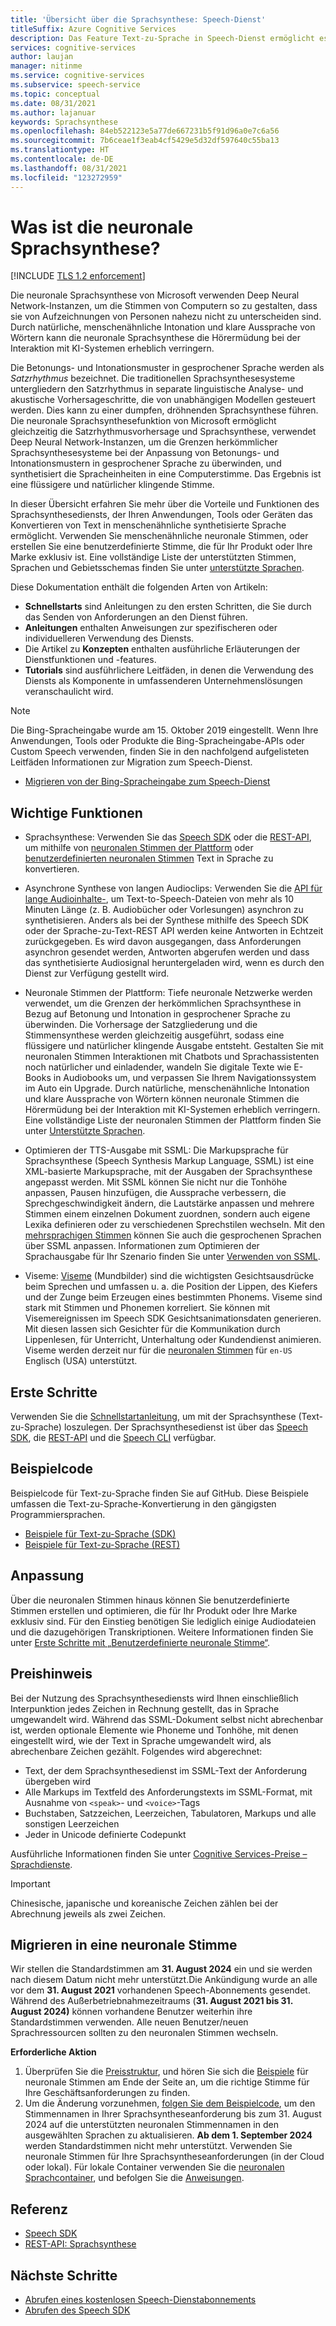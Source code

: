 ```yaml
---
title: 'Übersicht über die Sprachsynthese: Speech-Dienst'
titleSuffix: Azure Cognitive Services
description: Das Feature Text-zu-Sprache in Speech-Dienst ermöglicht es Ihren Anwendungen, Tools oder Geräten, Text in natürliche, menschenähnliche synthetisierte Sprache umzuwandeln. Dieser Artikel bietet einen Überblick über die Vorteile und Funktionen des Sprachsynthesediensts.
services: cognitive-services
author: laujan
manager: nitinme
ms.service: cognitive-services
ms.subservice: speech-service
ms.topic: conceptual
ms.date: 08/31/2021
ms.author: lajanuar
keywords: Sprachsynthese
ms.openlocfilehash: 84eb522123e5a77de667231b5f91d96a0e7c6a56
ms.sourcegitcommit: 7b6ceae1f3eab4cf5429e5d32df597640c55ba13
ms.translationtype: HT
ms.contentlocale: de-DE
ms.lasthandoff: 08/31/2021
ms.locfileid: "123272959"
---
```

# <a name="what-is-neural-text-to-speech"></a>Was ist die neuronale Sprachsynthese?

[!INCLUDE [TLS 1.2 enforcement](../../../includes/cognitive-services-tls-announcement.md)]

Die neuronale Sprachsynthese von Microsoft verwenden Deep Neural Network-Instanzen, um die Stimmen von Computern so zu gestalten, dass sie von Aufzeichnungen von Personen nahezu nicht zu unterscheiden sind. Durch natürliche, menschenähnliche Intonation und klare Aussprache von Wörtern kann die neuronale Sprachsynthese die Hörermüdung bei der Interaktion mit KI-Systemen erheblich verringern.

Die Betonungs- und Intonationsmuster in gesprochener Sprache werden als _Satzrhythmus_ bezeichnet. Die traditionellen Sprachsynthesesysteme untergliedern den Satzrhythmus in separate linguistische Analyse- und akustische Vorhersageschritte, die von unabhängigen Modellen gesteuert werden. Dies kann zu einer dumpfen, dröhnenden Sprachsynthese führen. Die neuronale Sprachsynthesefunktion von Microsoft ermöglicht gleichzeitig die Satzrhythmusvorhersage und Sprachsynthese, verwendet Deep Neural Network-Instanzen, um die Grenzen herkömmlicher Sprachsynthesesysteme bei der Anpassung von Betonungs- und Intonationsmustern in gesprochener Sprache zu überwinden, und synthetisiert die Spracheinheiten in eine Computerstimme. Das Ergebnis ist eine flüssigere und natürlicher klingende Stimme.

In dieser Übersicht erfahren Sie mehr über die Vorteile und Funktionen des Sprachsynthesediensts, der Ihren Anwendungen, Tools oder Geräten das Konvertieren von Text in menschenähnliche synthetisierte Sprache ermöglicht. Verwenden Sie menschenähnliche neuronale Stimmen, oder erstellen Sie eine benutzerdefinierte Stimme, die für Ihr Produkt oder Ihre Marke exklusiv ist. Eine vollständige Liste der unterstützten Stimmen, Sprachen und Gebietsschemas finden Sie unter [unterstützte Sprachen](language-support.md#text-to-speech).

Diese Dokumentation enthält die folgenden Arten von Artikeln:

* **Schnellstarts** sind Anleitungen zu den ersten Schritten, die Sie durch das Senden von Anforderungen an den Dienst führen.
* **Anleitungen** enthalten Anweisungen zur spezifischeren oder individuelleren Verwendung des Diensts.
* Die Artikel zu **Konzepten** enthalten ausführliche Erläuterungen der Dienstfunktionen und -features.
* **Tutorials** sind ausführlichere Leitfäden, in denen die Verwendung des Diensts als Komponente in umfassenderen Unternehmenslösungen veranschaulicht wird.

> [!NOTE]
>
> Die Bing-Spracheingabe wurde am 15. Oktober 2019 eingestellt. Wenn Ihre Anwendungen, Tools oder Produkte die Bing-Spracheingabe-APIs oder Custom Speech verwenden, finden Sie in den nachfolgend aufgelisteten Leitfäden Informationen zur Migration zum Speech-Dienst.
>
> * [Migrieren von der Bing-Spracheingabe zum Speech-Dienst](how-to-migrate-from-bing-speech.md)

## <a name="core-features"></a>Wichtige Funktionen

* Sprachsynthese: Verwenden Sie das [Speech SDK](./get-started-text-to-speech.md) oder die [REST-API](rest-text-to-speech.md), um mithilfe von [neuronalen Stimmen der Plattform](language-support.md#text-to-speech) oder [benutzerdefinierten neuronalen Stimmen](custom-neural-voice.md) Text in Sprache zu konvertieren.

* Asynchrone Synthese von langen Audioclips: Verwenden Sie die [API für lange Audioinhalte-](long-audio-api.md), um Text-to-Speech-Dateien von mehr als 10 Minuten Länge (z. B. Audiobücher oder Vorlesungen) asynchron zu synthetisieren. Anders als bei der Synthese mithilfe des Speech SDK oder der Sprache-zu-Text-REST API werden keine Antworten in Echtzeit zurückgegeben. Es wird davon ausgegangen, dass Anforderungen asynchron gesendet werden, Antworten abgerufen werden und dass das synthetisierte Audiosignal heruntergeladen wird, wenn es durch den Dienst zur Verfügung gestellt wird.

* Neuronale Stimmen der Plattform: Tiefe neuronale Netzwerke werden verwendet, um die Grenzen der herkömmlichen Sprachsynthese in Bezug auf Betonung und Intonation in gesprochener Sprache zu überwinden. Die Vorhersage der Satzgliederung und die Stimmensynthese werden gleichzeitig ausgeführt, sodass eine flüssigere und natürlicher klingende Ausgabe entsteht. Gestalten Sie mit neuronalen Stimmen Interaktionen mit Chatbots und Sprachassistenten noch natürlicher und einladender, wandeln Sie digitale Texte wie E-Books in Audiobooks um, und verpassen Sie Ihrem Navigationssystem im Auto ein Upgrade. Durch natürliche, menschenähnliche Intonation und klare Aussprache von Wörtern können neuronale Stimmen die Hörermüdung bei der Interaktion mit KI-Systemen erheblich verringern. Eine vollständige Liste der neuronalen Stimmen der Plattform finden Sie unter [Unterstützte Sprachen](language-support.md#text-to-speech).

* Optimieren der TTS-Ausgabe mit SSML: Die Markupsprache für Sprachsynthese (Speech Synthesis Markup Language, SSML) ist eine XML-basierte Markupsprache, mit der Ausgaben der Sprachsynthese angepasst werden. Mit SSML können Sie nicht nur die Tonhöhe anpassen, Pausen hinzufügen, die Aussprache verbessern, die Sprechgeschwindigkeit ändern, die Lautstärke anpassen und mehrere Stimmen einem einzelnen Dokument zuordnen, sondern auch eigene Lexika definieren oder zu verschiedenen Sprechstilen wechseln. Mit den [mehrsprachigen Stimmen](https://techcommunity.microsoft.com/t5/azure-ai/azure-text-to-speech-updates-at-build-2021/ba-p/2382981) können Sie auch die gesprochenen Sprachen über SSML anpassen. Informationen zum Optimieren der Sprachausgabe für Ihr Szenario finden Sie unter [Verwenden von SSML](speech-synthesis-markup.md).

* Viseme: [Viseme](how-to-speech-synthesis-viseme.md) (Mundbilder) sind die wichtigsten Gesichtsausdrücke beim Sprechen und umfassen u. a. die Position der Lippen, des Kiefers und der Zunge beim Erzeugen eines bestimmten Phonems. Viseme sind stark mit Stimmen und Phonemen korreliert. Sie können mit Visemereignissen im Speech SDK Gesichtsanimationsdaten generieren. Mit diesen lassen sich Gesichter für die Kommunikation durch Lippenlesen, für Unterricht, Unterhaltung oder Kundendienst animieren. Viseme werden derzeit nur für die [neuronalen Stimmen](language-support.md#text-to-speech) für `en-US` Englisch (USA) unterstützt.

## <a name="get-started"></a>Erste Schritte

Verwenden Sie die [Schnellstartanleitung](get-started-text-to-speech.md), um mit der Sprachsynthese (Text-zu-Sprache) loszulegen. Der Sprachsynthesedienst ist über das [Speech SDK](speech-sdk.md), die [REST-API](rest-text-to-speech.md) und die [Speech CLI](spx-overview.md) verfügbar.

## <a name="sample-code"></a>Beispielcode

Beispielcode für Text-zu-Sprache finden Sie auf GitHub. Diese Beispiele umfassen die Text-zu-Sprache-Konvertierung in den gängigsten Programmiersprachen.

* [Beispiele für Text-zu-Sprache (SDK)](https://github.com/Azure-Samples/cognitive-services-speech-sdk)
* [Beispiele für Text-zu-Sprache (REST)](https://github.com/Azure-Samples/Cognitive-Speech-TTS)

## <a name="customization"></a>Anpassung

Über die neuronalen Stimmen hinaus können Sie benutzerdefinierte Stimmen erstellen und optimieren, die für Ihr Produkt oder Ihre Marke exklusiv sind. Für den Einstieg benötigen Sie lediglich einige Audiodateien und die dazugehörigen Transkriptionen. Weitere Informationen finden Sie unter [Erste Schritte mit „Benutzerdefinierte neuronale Stimme“](how-to-custom-voice.md).

## <a name="pricing-note"></a>Preishinweis

Bei der Nutzung des Sprachsynthesediensts wird Ihnen einschließlich Interpunktion jedes Zeichen in Rechnung gestellt, das in Sprache umgewandelt wird. Während das SSML-Dokument selbst nicht abrechenbar ist, werden optionale Elemente wie Phoneme und Tonhöhe, mit denen eingestellt wird, wie der Text in Sprache umgewandelt wird, als abrechenbare Zeichen gezählt. Folgendes wird abgerechnet:

* Text, der dem Sprachsynthesedienst im SSML-Text der Anforderung übergeben wird
* Alle Markups im Textfeld des Anforderungstexts im SSML-Format, mit Ausnahme von `<speak>`- und `<voice>`-Tags
* Buchstaben, Satzzeichen, Leerzeichen, Tabulatoren, Markups und alle sonstigen Leerzeichen
* Jeder in Unicode definierte Codepunkt

Ausführliche Informationen finden Sie unter [Cognitive Services-Preise – Sprachdienste](https://azure.microsoft.com/pricing/details/cognitive-services/speech-services/).

> [!IMPORTANT]
> Chinesische, japanische und koreanische Zeichen zählen bei der Abrechnung jeweils als zwei Zeichen.

## <a name="migrate-to-neural-voice"></a>Migrieren in eine neuronale Stimme

Wir stellen die Standardstimmen am **31. August 2024** ein und sie werden nach diesem Datum nicht mehr unterstützt.Die Ankündigung wurde an alle vor dem **31. August 2021** vorhandenen Speech-Abonnements gesendet. Während des Außerbetriebnahmezeitraums (**31. August 2021 bis 31. August 2024)** können vorhandene Benutzer weiterhin ihre Standardstimmen verwenden. Alle neuen Benutzer/neuen Sprachressourcen sollten zu den neuronalen Stimmen wechseln.

**Erforderliche Aktion**

1. Überprüfen Sie die [Preisstruktur](https://azure.microsoft.com/pricing/details/cognitive-services/speech-services/), und hören Sie sich die [Beispiele](https://azure.microsoft.com/services/cognitive-services/text-to-speech/#overview) für neuronale Stimmen am Ende der Seite an, um die richtige Stimme für Ihre Geschäftsanforderungen zu finden.
1. Um die Änderung vorzunehmen, [folgen Sie dem Beispielcode](speech-synthesis-markup.md#choose-a-voice-for-text-to-speech), um den Stimmennamen in Ihrer Sprachsyntheseanforderung bis zum 31. August 2024 auf die unterstützten neuronalen Stimmennamen in den ausgewählten Sprachen zu aktualisieren. **Ab dem 1. September 2024** werden Standardstimmen nicht mehr unterstützt. Verwenden Sie neuronale Stimmen für Ihre Sprachsyntheseanforderungen (in der Cloud oder lokal). Für lokale Container verwenden Sie die [neuronalen Sprachcontainer](../containers/container-image-tags.md), und befolgen Sie die [Anweisungen](speech-container-howto.md).

## <a name="reference-docs"></a>Referenz

* [Speech SDK](speech-sdk.md)
* [REST-API: Sprachsynthese](rest-text-to-speech.md)

## <a name="next-steps"></a>Nächste Schritte

* [Abrufen eines kostenlosen Speech-Dienstabonnements](overview.md#try-the-speech-service-for-free)
* [Abrufen des Speech SDK](speech-sdk.md)